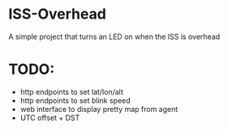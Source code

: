ISS-Overhead
============

A simple project that turns an LED on when the ISS is overhead

TODO:
=====

- http endpoints to set lat/lon/alt
- http endpoints to set blink speed
- web interface to display pretty map from agent
- UTC offset + DST
